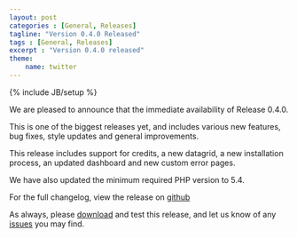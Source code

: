```yaml
---
layout: post
categories : [General, Releases]
tagline: "Version 0.4.0 Released"
tags : [General, Releases]
excerpt : "Version 0.4.0 released"
theme:
    name: twitter
---
```

{% include JB/setup %}

We are pleased to announce that the immediate availability of Release 0.4.0.

This is one of the biggest releases yet, and includes various new features, bug fixes, style updates and general improvements.

This release includes support for credits, a new datagrid, a new installation process, an updated dashboard and new custom error pages.

We have also updated the minimum required PHP version to 5.4.

For the full changelog, view the release on [github](https://github.com/CSBill/CSBill/releases/tag/0.4.0)

As always, please [download](https://github.com/CSBill/CSBill/releases/tag/0.4.0) and test this release, and let us know of any [issues](https://github.com/CSBill/CSBill/issues) you may find.
